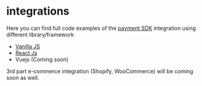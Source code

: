 # integrations

Here you can find full code examples of the [payment SDK](https://www.npmjs.com/package/@nitropay-io/sdk) integration using different library/framework

- [Vanilla JS](https://github.com/nitropay-io/integrations/js-vanilla)
- [React Js](https://github.com/nitropay-io/integrations/react)
- Vuejs (Coming soon)

3rd part e-commerce integration (Shopify, WooCommerce) will be coming soon as well.
